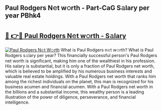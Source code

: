 ## Paul Rodgers N𝚎t w𝚘rth - Part-CaG S𝚊lary per year PBhk4

# <h2><a href="http://gc4j2j.nevu.top/?p=Paul+Rodgers">🔗 👉🔴 Paul Rodgers N𝚎t w𝚘rth - S𝚊lary</a></h2>

[![Paul Rodgers N𝚎t W𝚘rth](https://i.imgur.com/Oavwk0R.jpeg)](http://gc4j2j.nevu.top/?p=Paul+Rodgers)
What is Paul Rodgers n𝚎t w𝚘rth? What is Paul Rodgers s𝚊lary per year?
This financially successful person's Paul Rodgers net worth is significant, making him one of the wealthiest in his profession. His salary is substantial, but it is only a fraction of Paul Rodgers net worth, which is believed to be amplified by his numerous business interests and valuable real estate holdings. With a Paul Rodgers net worth that ranks him among the richest individuals on the planet, this man is recognized for his business acumen and financial acumen. With a Paul Rodgers net worth in the billions and a substantial income, this wealthy person is a leading illustration of the power of diligence, perseverance, and financial intelligence.
